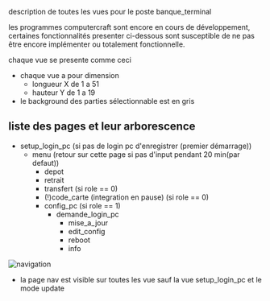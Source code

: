 description de toutes les vues pour le poste banque_terminal

les programmes computercraft sont encore en cours de développement,
certaines fonctionnalités presenter ci-dessous sont susceptible de ne pas être encore implémenter ou totalement fonctionnelle.

chaque vue se presente comme ceci
- chaque vue a pour dimension
  - longueur X de 1 a 51
  - hauteur Y de 1 a 19
- le background des parties sélectionnable est en gris

## liste des pages et leur arborescence

- setup_login_pc (si pas de login pc d'enregistrer (premier démarrage))
  - menu (retour sur cette page si pas d'input pendant 20 min(par defaut))
    - depot
    - retrait
    - transfert (si role == 0)
    - (!)code_carte (integration en pause) (si role == 0)
    - config_pc (si role == 1)
      - demande_login_pc
        - mise_a_jour
        - edit_config
        - reboot
        - info

![navigation](doc/vue/banque_terminal/nav.png)
- la page nav est visible sur toutes les vue sauf la vue setup_login_pc et le mode update